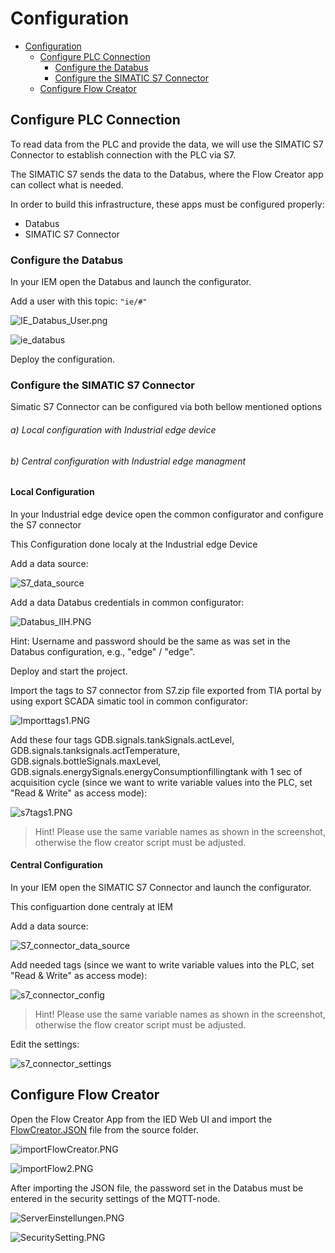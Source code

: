 # Configuration

- [Configuration](#configuration)
  - [Configure PLC Connection](#configure-plc-connection)
    - [Configure the Databus](#configure-the-databus)
    - [Configure the SIMATIC S7 Connector](#configure-the-simatic-s7-connector)
  - [Configure Flow Creator](#configure-flow-creator)

## Configure PLC Connection

To read data from the PLC and provide the data, we will use the SIMATIC S7 Connector to establish connection with the PLC via S7.

The SIMATIC S7 sends the data to the Databus, where the Flow Creator app can collect what is needed.

In order to build this infrastructure, these apps must be configured properly:

- Databus
- SIMATIC S7 Connector

### Configure the Databus

In your IEM open the Databus and launch the configurator.

Add a user with this topic:
`"ie/#"`

![IE_Databus_User.png](graphics/IE_Databus_User.png)

![ie_databus](graphics/IE_Databus.png)

Deploy the configuration.

### Configure the SIMATIC S7 Connector 

Simatic S7 Connector can be configured via both bellow mentioned options


###### a) Local configuration with Industrial edge device

###### b) Central configuration with Industrial edge managment 


#### Local Configuration

In your Industrial edge device open the common configurator and configure the S7 connector

This Configuration done localy at the Industrial edge Device

Add a data source:

![S7_data_source](graphics/S7_data_source.png)

Add a data Databus credentials in common configurator:

![Databus_IIH.PNG](graphics/Databus_IIH.PNG)

Hint: Username and password should be the same as was set in the Databus configuration, e.g., "edge" / "edge".

Deploy and start the project.

Import the tags to S7 connector from S7.zip file exported from TIA portal by using export SCADA simatic tool in common configurator:

![Importtags1.PNG](graphics/Importtags1.PNG)

Add these four tags GDB.signals.tankSignals.actLevel, GDB.signals.tanksignals.actTemperature, GDB.signals.bottleSignals.maxLevel, GDB.signals.energySignals.energyConsumptionfillingtank with 1 sec of acquisition cycle (since we want to write variable values into the PLC, set "Read & Write" as access mode): 

![s7tags1.PNG](graphics/s7tags1.PNG)

>Hint! Please use the same variable names as shown in the screenshot, otherwise the flow creator script must be adjusted.

#### Central Configuration

In your IEM open the SIMATIC S7 Connector and launch the configurator.

This configuartion done centraly at IEM 

Add a data source:

![S7_connector_data_source](graphics/S7_Connector_Data_Source.png)

Add needed tags (since we want to write variable values into the PLC, set "Read & Write" as access mode): 

![s7_connector_config](graphics/S7_Connector_Configuration.PNG)

>Hint! Please use the same variable names as shown in the screenshot, otherwise the flow creator script must be adjusted.

Edit the settings:

![s7_connector_settings](graphics/S7_Connector_Settings.png)


## Configure Flow Creator

Open the Flow Creator App from the IED Web UI and import the [FlowCreator.JSON](../src/FlowCreator.json) file from the source folder.

![importFlowCreator.PNG](graphics/importFlowCreator.PNG)

![importFlow2.PNG](graphics/importFlow2.PNG)

After importing the JSON file, the password set in the Databus must be entered in the security settings of the MQTT-node.

![ServerEinstellungen.PNG](graphics/Server_einstellungen.PNG)

![SecuritySetting.PNG](graphics/SecuritySetting.PNG)



